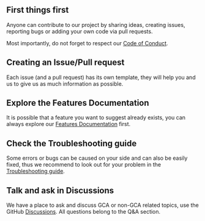 ## First things first
Anyone can contribute to our project by sharing ideas, creating issues, reporting bugs or adding your own code via pull requests.

Most importantly, do not forget to respect our [Code of Conduct](https://github.com/DinoDevs/GladiatusCrazyAddon/blob/073d2a852adacc71344af2bce0c8dcf39f1c2f9f/.github/CODE_OF_CONDUCT.md).

## Creating an Issue/Pull request

Each issue (and a pull request) has its own template, they will help you and us to give us as much information as possible. 

## Explore the Features Documentation

It is possible that a feature you want to suggest already exists, you can always explore our [Features Documentation](https://github.com/DinoDevs/GladiatusCrazyAddon/blob/master/documentation/features/README.md) first.

## Check the Troubleshooting guide

Some errors or bugs can be caused on your side and can also be easily fixed, thus we recommend to look out for your problem in the [Troubleshooting guide](https://github.com/DinoDevs/GladiatusCrazyAddon/blob/master/documentation/Troubleshooting.md).

## Talk and ask in Discussions

We have a place to ask and discuss GCA or non-GCA related topics, use the GitHub [Discussions](https://github.com/DinoDevs/GladiatusCrazyAddon/discussions). All questions belong to the Q&A section.
